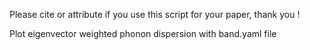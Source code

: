 Please cite or attribute if you use this script for your paper, thank you !

Plot eigenvector weighted phonon dispersion with band.yaml file
